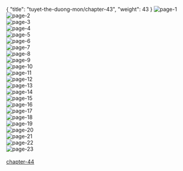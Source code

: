 { "title": "tuyet-the-duong-mon/chapter-43", "weight": 43 }
<img src="tuyet-the-duong-mon_0043_01-0718fe7d1705776507c4f72cd9e82682.webp" alt="page-1" origin="http://1.bp.blogspot.com/-4QJr2QAoLbE/VZZs_4C99II/AAAAAAAACA4/oswxHq00bo0/s0/Dau-La-Dai-Luc-2-Chapter-42-P-2.jpg?imgmax=0"><br/>
<img src="tuyet-the-duong-mon_0043_02-dc6ebc15660d9ef22679f08a9ee5240d.webp" alt="page-2" origin="http://1.bp.blogspot.com/-l6815SHo14k/VZZtB_7r2_I/AAAAAAAACBA/1oUJls-1Lu0/s0/Dau-La-Dai-Luc-2-Chapter-42-P-3.jpg?imgmax=0"><br/>
<img src="tuyet-the-duong-mon_0043_03-4d3f7b23bffaae9e31a273a4a39d6ba9.webp" alt="page-3" origin="http://1.bp.blogspot.com/-Mb1CEObYnnM/VZZtDvOXgpI/AAAAAAAACBI/zK-fl2TW2Wo/s0/Dau-La-Dai-Luc-2-Chapter-42-P-4.jpg?imgmax=0"><br/>
<img src="tuyet-the-duong-mon_0043_04-fb03f8661a871e3dee0b07530424b01d.webp" alt="page-4" origin="http://1.bp.blogspot.com/--aZ_1mMQzaQ/VZZtFgh0-oI/AAAAAAAACBQ/ZXCl993LQvk/s0/Dau-La-Dai-Luc-2-Chapter-42-P-5.jpg?imgmax=0"><br/>
<img src="tuyet-the-duong-mon_0043_05-1b18c5335589af154bda5d451851a551.webp" alt="page-5" origin="http://1.bp.blogspot.com/-zB-cIF4HZGg/VZZtHCyIEOI/AAAAAAAACBY/BSJRmIRpbyE/s0/Dau-La-Dai-Luc-2-Chapter-42-P-6.jpg?imgmax=0"><br/>
<img src="tuyet-the-duong-mon_0043_06-b7fba9b8023564fffb4d1d820aab9640.webp" alt="page-6" origin="http://1.bp.blogspot.com/-2s2ayOtxGWo/VZZtJFOIl0I/AAAAAAAACBg/rLABu--_9v0/s0/Dau-La-Dai-Luc-2-Chapter-42-P-7.jpg?imgmax=0"><br/>
<img src="tuyet-the-duong-mon_0043_07-cb121653123cd7a9ae8aae8355897d77.webp" alt="page-7" origin="http://1.bp.blogspot.com/-C-ihQeSeZsQ/VZZtLE4mGoI/AAAAAAAACBo/eVFTM2h0u5c/s0/Dau-La-Dai-Luc-2-Chapter-42-P-8.jpg?imgmax=0"><br/>
<img src="tuyet-the-duong-mon_0043_08-c7cc0cc8b808cf8f27d072f3812f9d62.webp" alt="page-8" origin="http://1.bp.blogspot.com/-TfEODjb8Gog/VZZtOGNFKOI/AAAAAAAACBw/x5uMosodY1U/s0/Dau-La-Dai-Luc-2-Chapter-42-P-9.jpg?imgmax=0"><br/>
<img src="tuyet-the-duong-mon_0043_09-37dab9110b38401be7a4032931ac4b8a.webp" alt="page-9" origin="http://1.bp.blogspot.com/-1A4IOAoiSeU/VZZtQ6v2QYI/AAAAAAAACB4/snR4bG4yhzU/s0/Dau-La-Dai-Luc-2-Chapter-42-P-10.jpg?imgmax=0"><br/>
<img src="tuyet-the-duong-mon_0043_10-d0dec2aace15f3148975d06e834ce082.webp" alt="page-10" origin="http://1.bp.blogspot.com/-sT061DYVUQA/VZZtSjBCc_I/AAAAAAAACCA/Qk08sdWvA2Q/s0/Dau-La-Dai-Luc-2-Chapter-42-P-11.jpg?imgmax=0"><br/>
<img src="tuyet-the-duong-mon_0043_11-3ac088fc0b552858dcb5827429f2c398.webp" alt="page-11" origin="http://1.bp.blogspot.com/-g4BUMj29i_Y/VZZtUTX9juI/AAAAAAAACCI/a6J61BQsPzk/s0/Dau-La-Dai-Luc-2-Chapter-42-P-12.jpg?imgmax=0"><br/>
<img src="tuyet-the-duong-mon_0043_12-a688f0845f0b8d6d84e2b41f4cccb90c.webp" alt="page-12" origin="http://1.bp.blogspot.com/-uFXULSlsC5g/VZZtWpXRyLI/AAAAAAAACCQ/0U2KP302Sg4/s0/Dau-La-Dai-Luc-2-Chapter-42-P-13.jpg?imgmax=0"><br/>
<img src="tuyet-the-duong-mon_0043_13-db984f999446fe29197699bdd9161de4.webp" alt="page-13" origin="http://1.bp.blogspot.com/-R5nLXE-foCk/VZZtYVZzDjI/AAAAAAAACCY/53ZND6i0WvE/s0/Dau-La-Dai-Luc-2-Chapter-42-P-14.jpg?imgmax=0"><br/>
<img src="tuyet-the-duong-mon_0043_14-bac2774d80a9437e623d43ddc680b726.webp" alt="page-14" origin="http://1.bp.blogspot.com/--gpArjoCxx0/VZZtaPNv6TI/AAAAAAAACCg/JO81aSt6maM/s0/Dau-La-Dai-Luc-2-Chapter-42-P-15.jpg?imgmax=0"><br/>
<img src="tuyet-the-duong-mon_0043_15-4157f7f59d9934d5d8013e5a784c7380.webp" alt="page-15" origin="http://1.bp.blogspot.com/-UH7e9IFRP0E/VZZtcIukkSI/AAAAAAAACCo/9zFrY4xVGUc/s0/Dau-La-Dai-Luc-2-Chapter-42-P-16.jpg?imgmax=0"><br/>
<img src="tuyet-the-duong-mon_0043_16-a819b0a6572d5016e4bacfd66471f41c.webp" alt="page-16" origin="http://1.bp.blogspot.com/-uw0WGcCtGiQ/VZZtd_vL_yI/AAAAAAAACCw/xxmZ-jOKCC0/s0/Dau-La-Dai-Luc-2-Chapter-42-P-17.jpg?imgmax=0"><br/>
<img src="tuyet-the-duong-mon_0043_17-b6a64886f7a9ebc0cc7ece181764ec54.webp" alt="page-17" origin="http://1.bp.blogspot.com/-KEIDpKO5fbQ/VZZtfdCdOZI/AAAAAAAACC4/DqbUrq3qSiI/s0/Dau-La-Dai-Luc-2-Chapter-42-P-18.jpg?imgmax=0"><br/>
<img src="tuyet-the-duong-mon_0043_18-db7dc81ed5281134a4d1f81b1d6563ee.webp" alt="page-18" origin="http://1.bp.blogspot.com/-LPYafpexbGQ/VZZthClJmfI/AAAAAAAACDA/wLJ1VGyK2-I/s0/Dau-La-Dai-Luc-2-Chapter-42-P-19.jpg?imgmax=0"><br/>
<img src="tuyet-the-duong-mon_0043_19-71209f516af86338abc9059a99b124d7.webp" alt="page-19" origin="http://1.bp.blogspot.com/-1Wfm6W8mlFw/VZZtjBXqfhI/AAAAAAAACDI/dK0U2NkBMz8/s0/Dau-La-Dai-Luc-2-Chapter-42-P-20.jpg?imgmax=0"><br/>
<img src="tuyet-the-duong-mon_0043_20-eb6c08fa6591638cd6f6543beb2f15fb.webp" alt="page-20" origin="http://1.bp.blogspot.com/-xiCYm2fNLTs/VZZtle6oK6I/AAAAAAAACDQ/gn0kAKTnLvk/s0/Dau-La-Dai-Luc-2-Chapter-42-P-21.jpg?imgmax=0"><br/>
<img src="tuyet-the-duong-mon_0043_21-4594d95e0cdf0ad1b061cec6ecf194dc.webp" alt="page-21" origin="http://1.bp.blogspot.com/-cMb3Qg1DZdE/VZZtnpeHbBI/AAAAAAAACDY/O5JslgB6Hs0/s0/Dau-La-Dai-Luc-2-Chapter-42-P-22.jpg?imgmax=0"><br/>
<img src="tuyet-the-duong-mon_0043_22-dd10c4ff8acc0edba27615a4d66e1f5d.webp" alt="page-22" origin="http://1.bp.blogspot.com/-7F4ROA91eDE/VZZtpfny3OI/AAAAAAAACDg/NUPlE77OfT8/s0/Dau-La-Dai-Luc-2-Chapter-42-P-23.jpg?imgmax=0"><br/>
<img src="tuyet-the-duong-mon_0043_23-938fa448620e1dff442a4463acbbeb12.webp" alt="page-23" origin="http://1.bp.blogspot.com/-tUgFtMe6iLk/VZZtrxUbaMI/AAAAAAAACDo/GD7QOcDJxq4/s0/Dau-La-Dai-Luc-2-Chapter-42-P-24.jpg?imgmax=0"><br/>
<br/><a class="nextchap" href="/tuyet-the-duong-mon/chapter-44">chapter-44</a>
